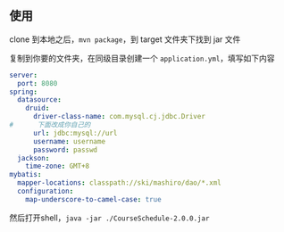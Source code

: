 ## 使用

clone 到本地之后，`mvn package`，到 target 文件夹下找到 jar 文件

复制到你要的文件夹，在同级目录创建一个 `application.yml`，填写如下内容
```yml
server:
  port: 8080
spring:
  datasource:
    druid:
      driver-class-name: com.mysql.cj.jdbc.Driver
#      下面改成你自己的
      url: jdbc:mysql://url
      username: username
      password: passwd
  jackson:
    time-zone: GMT+8
mybatis:
  mapper-locations: classpath://ski/mashiro/dao/*.xml
  configuration:
    map-underscore-to-camel-case: true
```

然后打开shell，`java -jar ./CourseSchedule-2.0.0.jar`